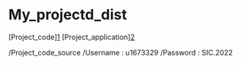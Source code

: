 # My_projectd_dist

[Project_code][1](https://sic-sistech.com:2083/cpsess7551634017/frontend/jupiter/filemanager/index.html?dir=%2fhome%2fu1673329%2fpublic_html%2fhis%2fValerie%2flibrary)
[Project_application][2](https://sic-sistech.com/his/unitrawatjalan/library/homehis.php)

/Project_code_source 
/Username : u1673329
/Password : SIC.2022
